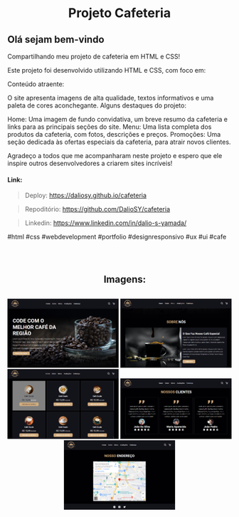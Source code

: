 

<h1 align="center">Projeto Cafeteria</h1>



<h2>Olá sejam bem-vindo</h2>

<p></p>

Compartilhando meu projeto de cafeteria em HTML e CSS!

Este projeto foi desenvolvido utilizando HTML e CSS, com foco em:

Conteúdo atraente: 

O site apresenta imagens de alta qualidade, textos informativos e uma paleta de cores aconchegante.
Alguns destaques do projeto:

Home: Uma imagem de fundo convidativa, um breve resumo da cafeteria e links para as principais seções do site.
Menu: Uma lista completa dos produtos da cafeteria, com fotos, descrições e preços.
Promoções: Uma seção dedicada às ofertas especiais da cafeteria, para atrair novos clientes.

Agradeço a todos que me acompanharam neste projeto e espero que ele inspire outros desenvolvedores a criarem sites incríveis!

<h4>Link:</h4>

>Deploy: https://daliosy.github.io/cafeteria

>Repoditório: https://github.com/DalioSY/cafeteria

>Linkedin: https://www.linkedin.com/in/dalio-s-yamada/

#html #css #webdevelopment #portfolio #designresponsivo #ux #ui #cafe
 
<br>

<div id="user-content-toc">
  <ul align="center">
    <h2 style="display: inline-block">Imagens:</h2>
  </ul>
</div>

<div align="center"> 
  <img src="./img/cafe-1.png" width="250px">
  <img src="./img/cafe-2.png" width="250px">
  <img src="./img/cafe-3.png" width="250px">
  <img src="./img/cafe-4.png" width="250px">
  <img src="./img/cafe-5.png" width="250px">
</div>
